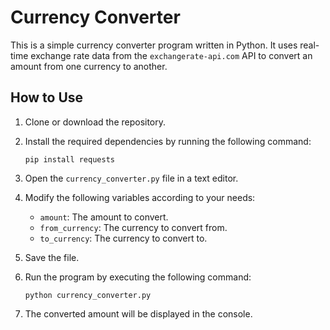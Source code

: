 
# Currency Converter

This is a simple currency converter program written in Python. It uses real-time exchange rate data from the `exchangerate-api.com` API to convert an amount from one currency to another.

## How to Use

1. Clone or download the repository.

2. Install the required dependencies by running the following command:
   ```
   pip install requests
   ```

3. Open the `currency_converter.py` file in a text editor.

4. Modify the following variables according to your needs:
   - `amount`: The amount to convert.
   - `from_currency`: The currency to convert from.
   - `to_currency`: The currency to convert to.

5. Save the file.

6. Run the program by executing the following command:
   ```
   python currency_converter.py
   ```

7. The converted amount will be displayed in the console.
